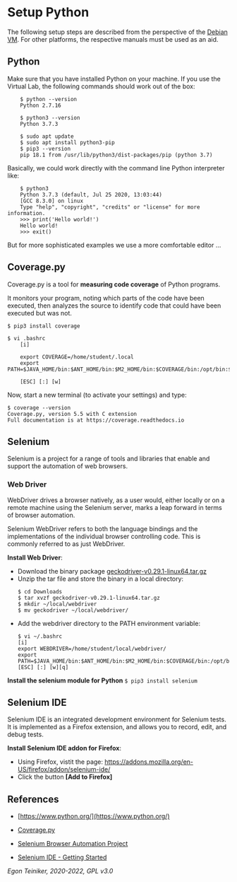 # Setup Python

The following setup steps are described from the perspective of the [Debian VM](). 
For other platforms, the respective manuals must be used as an aid.

## Python 

Make sure that you have installed Python on your machine. If you use the Virtual Lab,
the following commands should work out of the box:
```
    $ python --version 
    Python 2.7.16

    $ python3 --version 
    Python 3.7.3

    $ sudo apt update
    $ sudo apt install python3-pip
    $ pip3 --version
    pip 18.1 from /usr/lib/python3/dist-packages/pip (python 3.7)
```

Basically, we could work directly with the command line Python interpreter like:
```    
    $ python3
    Python 3.7.3 (default, Jul 25 2020, 13:03:44) 
    [GCC 8.3.0] on linux 
    Type "help", "copyright", "credits" or "license" for more information.
    >>> print('Hello world!')
    Hello world!
    >>> exit()
```    
But for more sophisticated examples we use a more comfortable editor ...


## Coverage.py
Coverage.py is a tool for **measuring code coverage** of Python programs. 

It monitors your program, noting which parts of the code have been executed, 
then analyzes the source to identify code that could have been executed but 
was not.
```
$ pip3 install coverage
```

```
$ vi .bashrc
    [i]
    
    export COVERAGE=/home/student/.local
    export PATH=$JAVA_HOME/bin:$ANT_HOME/bin:$M2_HOME/bin:$COVERAGE/bin:/opt/bin:$PATH

    [ESC] [:] [w]
```
Now, start a new terminal (to activate your settings) and type:
```
$ coverage --version
Coverage.py, version 5.5 with C extension
Full documentation is at https://coverage.readthedocs.io
```

## Selenium

Selenium is a project for a range of tools and libraries that enable and support the automation of web browsers.

### Web Driver 
WebDriver drives a browser natively, as a user would, either locally or on a remote machine using the Selenium server, 
marks a leap forward in terms of browser automation.

Selenium WebDriver refers to both the language bindings and the implementations of the individual browser 
controlling code. This is commonly referred to as just WebDriver.

**Install Web Driver**:
* Download the binary package [geckodriver-v0.29.1-linux64.tar.gz](https://github.com/mozilla/geckodriver/releases) 
* Unzip the tar file and store the binary in a local directory:
    ```
    $ cd Downloads
    $ tar xvzf geckodriver-v0.29.1-linux64.tar.gz
    $ mkdir ~/local/webdriver
    $ mv geckodriver ~/local/webdriver/
    ```
* Add the webdriver directory to the PATH environment variable:
    ```
    $ vi ~/.bashrc
    [i]
    export WEBDRIVER=/home/student/local/webdriver/
    export PATH=$JAVA_HOME/bin:$ANT_HOME/bin:$M2_HOME/bin:$COVERAGE/bin:/opt/bin:$WEBDRIVER/:$PATH
    [ESC] [:] [w][q]
    ```

**Install the selenium module for Python**
    ```
    $ pip3 install selenium  
    ```

## Selenium IDE
Selenium IDE is an integrated development environment for Selenium tests. 
It is implemented as a Firefox extension, and allows you to record, edit, and debug tests.

**Install Selenium IDE addon for Firefox**:
* Using Firefox, vistit the page: https://addons.mozilla.org/en-US/firefox/addon/selenium-ide/
* Click the button **[Add to Firefox]**



## References
* [https://www.python.org/](https://www.python.org/)

* [Coverage.py](https://coverage.readthedocs.io/en/coverage-5.5/)

* [Selenium Browser Automation Project](https://www.selenium.dev/documentation/en/)

* [Selenium IDE - Getting Started](https://www.selenium.dev/selenium-ide/docs/en/introduction/getting-started)


*Egon Teiniker, 2020-2022, GPL v3.0*